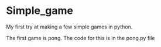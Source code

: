# Simple_game
My first try at making a few simple games in python.

The first game is pong. The code for this is in the pong.py file
